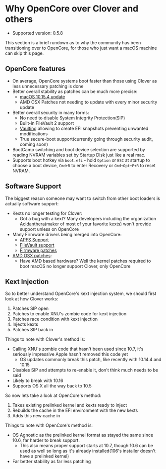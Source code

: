 # Why OpenCore over Clover and others

* Supported version: 0.5.8

This section is a brief rundown as to why the community has been transitioning over to OpenCore, for those who just want a macOS machine can skip this page.

## OpenCore features

* On average, OpenCore systems boot faster than those using Clover as less unnecessary patching is done
* Better overall stability as patches can be much more precise:
  * [macOS 10.15.4 update](https://www.reddit.com/r/hackintosh/comments/fo9bfv/macos_10154_update/)
  * AMD OSX Patches not needing to update with every minor security update
* Better overall security in many forms:
  * No need to disable System Integrity Protection(SIP)
  * Built-in FileVault 2 support
  * [Vaulting](/post-install/security.md#Vault) allowing to create EFI snapshots preventing unwanted modifications
  * True secure-boot support(currently going through security audit, coming soon)
* BootCamp switching and boot device selection are supported by reading NVRAM variables set by Startup Disk just like a real mac.
* Supports boot hotkey via `boot.efi` - hold `Option` or `ESC` at startup to choose a boot device, `Cmd+R` to enter Recovery or `Cmd+Opt+P+R` to reset NVRAM.

## Software Support

The biggest reason someone may want to switch from other boot loaders is actually software support:

* Kexts no longer testing for Clover:
  * Got a bug with a kext? Many developers including the organization [Acidanthera](https://github.com/acidanthera)(maker of most of your favorite kexts) won't provide support unless on OpenCore
* Many Firmware drivers being merged into OpenCore:
  * [APFS Support](https://github.com/acidanthera/AppleSupportPkg)
  * [FileVault support](https://github.com/acidanthera/AppleSupportPkg)
  * [Firmware patches](https://github.com/acidanthera/AptioFixPkg)
* [AMD OSX patches](https://github.com/AMD-OSX/AMD_Vanilla/tree/opencore):
  * Have AMD based hardware? Well the kernel patches required to boot macOS no longer support Clover, only OpenCore

## Kext Injection

So to better understand OpenCore's kext injection system, we should first look at how Clover works:

1. Patches SIP open
2. Patches to enable XNU's zombie code for kext injection
3. Patches race condition with kext injection
4. Injects kexts
5. Patches SIP back in

Things to note with Clover's method is:

* Calling XNU's zombie code that hasn't been used since 10.7, it's seriously impressive Apple hasn't removed this code yet
  * OS updates commonly break this patch, like recently with 10.14.4 and 10.15
* Disables SIP and attempts to re-enable it, don't think much needs to be said
* Likely to break with 10.16
* Supports OS X all the way back to 10.5

So now lets take a look at OpenCore's method:

1. Takes existing prelinked kernel and kexts ready to inject
2. Rebuilds the cache in the EFI environment with the new kexts
3. Adds this new cache in

Things to note with OpenCore's method is:

* OS Agnostic as the prelinked kernel format as stayed the same since  10.6, far harder to break support.
  * This also means proper support starts at 10.7, though 10.6 can be used as well so long as it's already installed(106's installer doesn't have a prelinked kernel)
* Far better stability as far less patching

